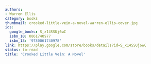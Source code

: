 ```yaml
---
authors:
- Warren Ellis
category: books
thumbnail: crooked-little-vein-a-novel-warren-ellis-cover.jpg
ids:
  google_books: S_x14SSUj6wC
  isbn_10: 0061740977
  isbn_13: '9780061740978'
link: https://play.google.com/store/books/details?id=S_x14SSUj6wC
status: to-read
title: 'Crooked Little Vein: A Novel'
---
```

